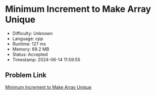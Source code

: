 # Minimum Increment to Make Array Unique

- Difficulty: Unknown
- Language: cpp
- Runtime: 127 ms
- Memory: 69.2 MB
- Status: Accepted
- Timestamp: 2024-06-14 11:59:55

## Problem Link
[Minimum Increment to Make Array Unique](https://leetcode.com/problems/minimum-increment-to-make-array-unique)

